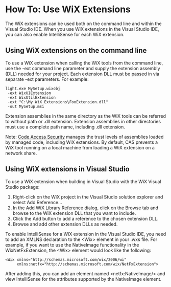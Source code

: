 # How To: Use WiX Extensions

The WiX extensions can be used both on the command line and within the Visual Studio IDE. When you use WiX extensions in the Visual Studio IDE, you can also enable IntelliSense for each WiX extension.

## Using WiX extensions on the command line

To use a WiX extension when calling the WiX tools from the command line, use the -ext command line parameter and supply the extension assembly (DLL) needed for your project. Each extension DLL must be passed in via separate -ext parameters. For example:

    light.exe MySetup.wixobj
     -ext WixUIExtension
     -ext WixUtilExtension
     -ext "C:\My WiX Extensions\FooExtension.dll"
     -out MySetup.msi

Extension assemblies in the same directory as the WiX tools can be referred to without path or .dll extension. Extension assemblies in other directories must use a complete path name, including .dll extension.

Note: <a href="http://msdn.microsoft.com/library/930b76w0.aspx" target="_blank">Code Access Security</a> manages the trust levels of assemblies loaded by managed code, including WiX extensions. By default, CAS prevents a WiX tool running on a local machine from loading a WiX extension on a network share.

## Using WiX extensions in Visual Studio

To use a WiX extension when building in Visual Studio with the WiX Visual Studio package:

1. Right-click on the WiX project in the Visual Studio solution explorer and select Add Reference...
1. In the Add WiX Library Reference dialog, click on the Browse tab and browse to the WiX extension DLL that you want to include.
1. Click the Add button to add a reference to the chosen extension DLL.
1. Browse and add other extension DLLs as needed.

To enable IntelliSense for a WiX extension in the Visual Studio IDE, you need to add an XMLNS declaration to the &lt;Wix&gt; element in your .wxs file. For example, if you want to use the NativeImage functionality in the WixNetFxExtension, the &lt;Wix&gt; element would look like the following:

    <Wix xmlns="http://schemas.microsoft.com/wix/2006/wi"
         xmlns:netfx="http://schemas.microsoft.com/wix/NetFxExtension">

After adding this, you can add an element named &lt;netfx:NativeImage/&gt; and view IntelliSense for the attributes supported by the NativeImage element.
